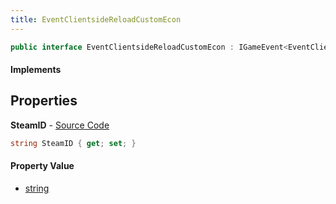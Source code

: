 ```yaml
---
title: EventClientsideReloadCustomEcon
---
```


```csharp
public interface EventClientsideReloadCustomEcon : IGameEvent<EventClientsideReloadCustomEcon>
```

#### Implements

## Properties

**SteamID** - [Source Code](https://github.com/swiftly-solution/swiftlys2/blob/main/managed/src/SwiftlyS2.Generated/GameEvents/Interfaces/EventClientsideReloadCustomEcon.cs#L20)

```csharp
string SteamID { get; set; }
```

#### Property Value

- [string](https://learn.microsoft.com/dotnet/api/system.string)

